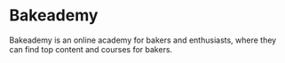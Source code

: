 # Bakeademy
Bakeademy is an online academy for bakers and enthusiasts, where they can find top content and courses for bakers.